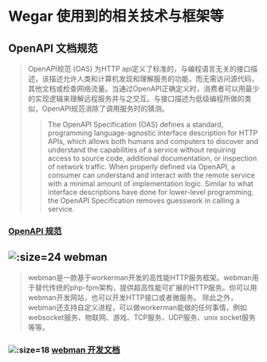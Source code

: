 # <span class="icon-huxiangguanzhu"/> Wegar 使用到的相关技术与框架等

## <span class="icon-swagger"></span> OpenAPI 文档规范

> OpenAPI规范 (OAS) 为HTTP api定义了标准的，与编程语言无关的接口描述，该描述允许人类和计算机发现和理解服务的功能，而无需访问源代码，其他文档或检查网络流量。当通过OpenAPI正确定义时，消费者可以用最少的实现逻辑来理解远程服务并与之交互。与接口描述为低级编程所做的类似，OpenAPI规范消除了调用服务时的猜测。
> > The OpenAPI Specification (OAS) defines a standard, programming language-agnostic interface description for HTTP APIs, which allows both humans and computers to discover and understand the capabilities of a service without requiring access to source code, additional documentation, or inspection of network traffic. When properly defined via OpenAPI, a consumer can understand and interact with the remote service with a minimal amount of implementation logic. Similar to what interface descriptions have done for lower-level programming, the OpenAPI Specification removes guesswork in calling a service.

### <span class="icon-link"></span> [OpenAPI 规范](https://spec.openapis.org/oas/latest.html)

## ![](https://www.workerman.net/favicon.ico ':size=24') webman 

> webman是一款基于workerman开发的高性能HTTP服务框架。webman用于替代传统的php-fpm架构，提供超高性能可扩展的HTTP服务。你可以用webman开发网站，也可以开发HTTP接口或者微服务。
> 除此之外，webman还支持自定义进程，可以做workerman能做的任何事情，例如websocket服务、物联网、游戏、TCP服务、UDP服务、unix socket服务等等。

### ![](https://www.workerman.net/favicon.ico ':size=18') [webman 开发文档](https://www.workerman.net/doc/webman/)
